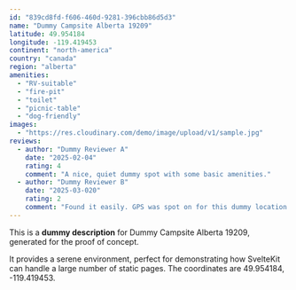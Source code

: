 ```yaml
---
id: "839cd8fd-f606-460d-9281-396cbb86d5d3"
name: "Dummy Campsite Alberta 19209"
latitude: 49.954184
longitude: -119.419453
continent: "north-america"
country: "canada"
region: "alberta"
amenities:
  - "RV-suitable"
  - "fire-pit"
  - "toilet"
  - "picnic-table"
  - "dog-friendly"
images:
  - "https://res.cloudinary.com/demo/image/upload/v1/sample.jpg"
reviews:
  - author: "Dummy Reviewer A"
    date: "2025-02-04"
    rating: 4
    comment: "A nice, quiet dummy spot with some basic amenities."
  - author: "Dummy Reviewer B"
    date: "2025-03-020"
    rating: 2
    comment: "Found it easily. GPS was spot on for this dummy location."
---
```


This is a **dummy description** for Dummy Campsite Alberta 19209, generated for the proof of concept.

It provides a serene environment, perfect for demonstrating how SvelteKit can handle a large number of static pages. The coordinates are 49.954184, -119.419453.
